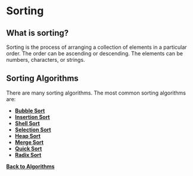 # Sorting

## What is sorting?

Sorting is the process of arranging a collection of elements in a particular order. The order can be ascending or descending. The elements can be numbers, characters, or strings.

## Sorting Algorithms

There are many sorting algorithms. The most common sorting algorithms are:

- [**Bubble Sort**](BubbleSort.md)
- [**Insertion Sort**](InsertionSort.md)
- [**Shell Sort**](ShellSort.md)
- [**Selection Sort**](SelectionSort.md)
- [**Heap Sort**](HeapSort.md)
- [**Merge Sort**](MergeSort.md)
- [**Quick Sort**](QuickSort.md)
- [**Radix Sort**](RadixSort.md)

[**Back to Algorithms**](../Overview.md)
